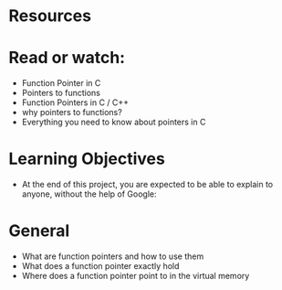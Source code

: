# Resources

# Read or watch:

* Function Pointer in C
* Pointers to functions
* Function Pointers in C / C++
* why pointers to functions?
* Everything you need to know about pointers in C

# Learning Objectives
* At the end of this project, you are expected to be able to explain to anyone, without the help of Google:

# General
* What are function pointers and how to use them
* What does a function pointer exactly hold
* Where does a function pointer point to in the virtual memory
